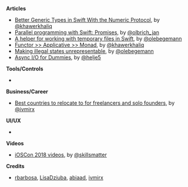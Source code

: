 **Articles**

* [Better Generic Types in Swift With the Numeric Protocol](https://khawerkhaliq.com/blog/swift-generic-types-numeric-protocol/), by [@khawerkhaliq](https://twitter.com/khawerkhaliq)
* [Parallel programming with Swift: Promises](https://medium.com/flawless-app-stories/parallel-programming-with-swift-promises-740be1a260ed), by [@olbrich_jan](https://twitter.com/olbrich_jan)
* [A helper for working with temporary files in Swift](https://oleb.net/blog/2018/03/temp-file-helper/), by [@olebegemann](https://twitter.com/olebegemann)
* [Functor >> Applicative >> Monad](https://kandelvijaya.com/2018/03/25/functorapplicativemonad/), by [@khawerkhaliq](https://twitter.com/khawerkhaliq)
* [Making illegal states unrepresentable](https://oleb.net/blog/2018/03/making-illegal-states-unrepresentable/), by [@olebegemann](https://twitter.com/olebegemann)
* [Async I/O for Dummies](http://www.alwaysrightinstitute.com/async-io-by-example/), by [@helje5](https://twitter.com/helje5)

**Tools/Controls**

* 

**Business/Career**

* [Best countries to relocate to for freelancers and solo founders](https://qotoqot.com/blog/best-countries/), by [@ivmirx](https://twitter.com/ivmirx)

**UI/UX**

* 

**Videos**

* [iOSCon 2018 videos](https://skillsmatter.com/conferences/9319-ioscon-2018-the-conference-for-ios-and-swift-developers#program), by [@skillsmatter](https://twitter.com/skillsmatter)

**Credits**

* [rbarbosa](https://github.com/rbarbosa), [LisaDziuba](https://github.com/lisadziuba), [abiaad](https://github.com/abiaad), [ivmirx](https://github.com/ivmirx)
